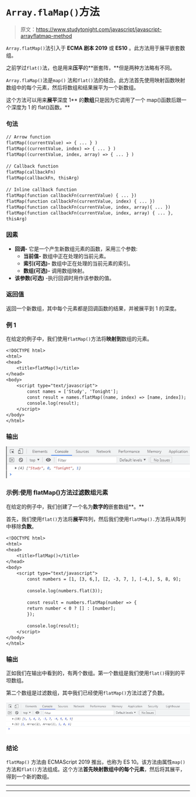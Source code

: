 # `Array.flaMap()`方法

> 原文：<https://www.studytonight.com/javascript/javascript-arrayflatmap-method>

`Array.flatMap()`法引入于 **ECMA 剧本 2019** 或 **ES10** 。此方法用于展平嵌套数组。

之前学过`flat()`法，也是用来**压平**的**嵌套阵，**但是两种方法略有不同。

`Array.flaMap()`法是`map()` 法和`flat()`法的结合。此方法首先使用映射函数映射数组中的每个元素，然后将数组和结果展平为一个新数组。

这个方法可以用来**展平**深度 1** 的**数组**只是因为它调用了一个 map()函数后跟一个深度为 1 的 flat()函数。**

### 句法

```
// Arrow function
flatMap((currentValue) => { ... } )
flatMap((currentValue, index) => { ... } )
flatMap((currentValue, index, array) => { ... } )

// Callback function
flatMap(callbackFn)
flatMap(callbackFn, thisArg)

// Inline callback function
flatMap(function callbackFn(currentValue) { ... })
flatMap(function callbackFn(currentValue, index) { ... })
flatMap(function callbackFn(currentValue, index, array){ ... })
flatMap(function callbackFn(currentValue, index, array) { ... }, thisArg)
```

### 因素

*   **回调-** 它是一个产生新数组元素的函数，采用三个参数:
    *   **当前值-** 数组中正在处理的当前元素。
    *   **索引(可选)-** 数组中正在处理的当前元素的索引。
    *   **数组(可选)-** 调用数组映射。
*   **该参数(可选)** -执行回调时用作该参数的值。

### 返回值

返回一个新数组，其中每个元素都是回调函数的结果，并被展平到 1 的深度。

### 例 1

在给定的例子中，我们使用`flatMap()`方法将**映射到**数组的元素。

```
<!DOCTYPE html>
<html>
<head>
	<title>flatMap()</title>
</head>
<body>
	<script type="text/javascript">
		const names = ['Study', 'Tonight'];
		const result = names.flatMap((name, index) => [name, index]);
		console.log(result);
	</script>
</body>
</html>
```

### 输出

![output](img/a63c6771276558fa28ffe6e351dd7fde.png)

### 示例:使用 flatMap()方法过滤数组元素

在给定的例子中，我们创建了一个名为**数字的**嵌套数组**。**

首先，我们使用`flat()`方法将**展平**阵列，然后我们使用`flatMap().`方法将从阵列中移除**负数**。

```
<!DOCTYPE html>
<html>
<head>
	<title>flatMap()</title>
</head>
<body>
	<script type="text/javascript">
		const numbers = [1, [3, 6,], [2, -3, 7, ], [-4,], 5, 8, 9];

		console.log(numbers.flat(3));

		const result = numbers.flatMap(number => {
		return number < 0 ? [] : [number];
		});

		console.log(result);
	</script>
</body>
</html>
```

### 输出

正如我们在输出中看到的，有两个数组。第一个数组是我们使用`flat()`得到的平坦数组。

第二个数组是过滤数组，其中我们已经使用`flatMap()`方法过滤了负数。

![output](img/1d467359fbd86c2bef141123f757701b.png)

### 结论

`flatMap()` 方法由 ECMAScript 2019 推出，也称为 ES 10。该方法由属性`map()`方法和`flat()`方法组成。这个方法**首先映射数组中的每个元素**，然后将其展平，得到一个新的数组。

* * *

* * *